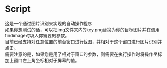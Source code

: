 # Script
这是一个通过图片识别来实现的自动操作程序  
如果你想测试的话，可以把img文件夹内的key.png替换为你的目标图片并在调用findimage时填入你需要的参数。  
目前已经支持对任意位置的前台窗口进行截图，并相对于这个窗口进行图片识别并点击。  
需要注意的是，如果您是用了相对于窗口的参数，则需要在执行操作时将操作坐标加上窗口左上角坐标相对于屏幕的值。
